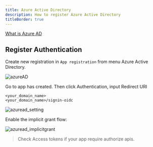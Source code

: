 ```yaml
---
title: Azure Active Directory
description: How to register Azure Active Directory
titleBorder: true
---
```


[What is Azure AD](https://docs.microsoft.com/en-us/azure/active-directory/fundamentals/active-directory-whatis)

## Register Authentication

Create new registration in `App registration` from menu Azure Active Directory.

![azureAD](~@assets/image/azuread.png)

Go to app has created. Then click Authentication, input Redirect URI

    <your_domain_name>
    <your_domain_name>/signin-oidc

![azuread_setting](~@assets/image/azuread_setting.png)

Enable the implicit grant flow:

![azuread_implicitgrant](~@assets/image/azuread_implicitgrant.png)

> Check Access tokens if your app require authorize apis.
